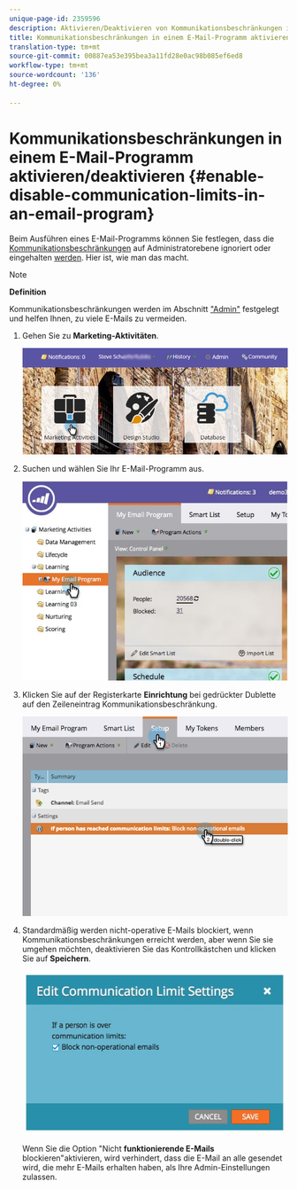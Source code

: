 ```yaml
---
unique-page-id: 2359596
description: Aktivieren/Deaktivieren von Kommunikationsbeschränkungen in einem E-Mail-Programm - Marketing-Dokumente - Produktdokumentation
title: Kommunikationsbeschränkungen in einem E-Mail-Programm aktivieren/deaktivieren
translation-type: tm+mt
source-git-commit: 00887ea53e395bea3a11fd28e0ac98b085ef6ed8
workflow-type: tm+mt
source-wordcount: '136'
ht-degree: 0%

---
```



# Kommunikationsbeschränkungen in einem E-Mail-Programm aktivieren/deaktivieren {#enable-disable-communication-limits-in-an-email-program}

Beim Ausführen eines E-Mail-Programms können Sie festlegen, dass die [Kommunikationsbeschränkungen](../../../../product-docs/administration/email-setup/enable-communication-limits.md) auf Administratorebene ignoriert oder eingehalten [werden](../../../../product-docs/administration/email-setup/enable-communication-limits.md). Hier ist, wie man das macht.

>[!NOTE]
>
>**Definition**
>
>Kommunikationsbeschränkungen werden im Abschnitt [&quot;Admin&quot;](../../../../product-docs/administration/email-setup/enable-communication-limits.md) festgelegt und helfen Ihnen, zu viele E-Mails zu vermeiden.

1. Gehen Sie zu **Marketing-Aktivitäten**.

   ![](assets/login-marketing-activities-3.png)

1. Suchen und wählen Sie Ihr E-Mail-Programm aus.

   ![](assets/selectemailprogram-3.jpg)

1. Klicken Sie auf der Registerkarte **Einrichtung** bei gedrückter Dublette auf den Zeileneintrag Kommunikationsbeschränkung.

   ![](assets/blockoperational.png)

1. Standardmäßig werden nicht-operative E-Mails blockiert, wenn Kommunikationsbeschränkungen erreicht werden, aber wenn Sie sie umgehen möchten, deaktivieren Sie das Kontrollkästchen und klicken Sie auf **Speichern**.

   ![](assets/ifaperson.jpg)

   Wenn Sie die Option &quot;Nicht **funktionierende E-Mails** blockieren&quot;aktivieren, wird verhindert, dass die E-Mail an alle gesendet wird, die mehr E-Mails erhalten haben, als Ihre Admin-Einstellungen zulassen.


